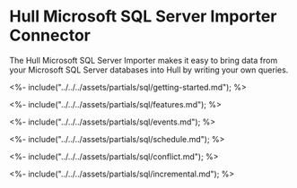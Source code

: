 # Hull Microsoft SQL Server Importer Connector

The Hull Microsoft SQL Server Importer makes it easy to bring data from your Microsoft SQL Server databases into Hull by writing your own queries.

<%- include("../../../assets/partials/sql/getting-started.md"); %>

<%- include("../../../assets/partials/sql/features.md"); %>

<%- include("../../../assets/partials/sql/events.md"); %>

<%- include("../../../assets/partials/sql/schedule.md"); %>

<%- include("../../../assets/partials/sql/conflict.md"); %>

<%- include("../../../assets/partials/sql/incremental.md"); %>
